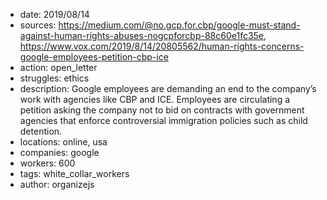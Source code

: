 - date: 2019/08/14
- sources: https://medium.com/@no.gcp.for.cbp/google-must-stand-against-human-rights-abuses-nogcpforcbp-88c60e1fc35e, https://www.vox.com/2019/8/14/20805562/human-rights-concerns-google-employees-petition-cbp-ice
- action: open_letter
- struggles: ethics
- description: Google employees are demanding an end to the company’s work with agencies like CBP and ICE. Employees are circulating a petition asking the company not to bid on contracts with government agencies that enforce controversial immigration policies such as child detention.
- locations: online, usa
- companies: google
- workers: 600
- tags: white_collar_workers
- author: organizejs
